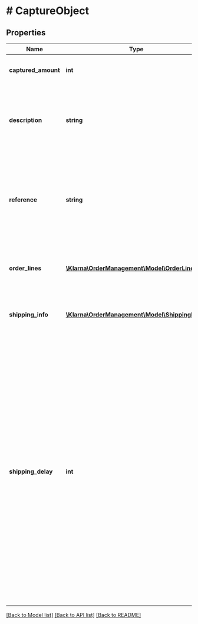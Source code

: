 # # CaptureObject

## Properties

Name | Type | Description | Notes
------------ | ------------- | ------------- | -------------
**captured_amount** | **int** | The captured amount in minor units. | 
**description** | **string** | Description of the capture shown to the customer. Maximum 255 characters. | [optional] 
**reference** | **string** | Internal reference to the capture. This will be included in the settlement files. Max length is 255 characters. | [optional] 
**order_lines** | [**\Klarna\OrderManagement\Model\OrderLine[]**](OrderLine.md) | Order lines for this capture. Maximum 1000 items. | [optional] 
**shipping_info** | [**\Klarna\OrderManagement\Model\ShippingInfo[]**](ShippingInfo.md) | Shipping information for this capture. Maximum 500 items. | [optional] 
**shipping_delay** | **int** | Delay before the order will be shipped. Use for improving the customer experience regarding payments. This field is currently not returned when reading the order. Minimum: 0. Please note: to be able to submit values larger than 0, this has to be enabled in your merchant account. Please contact Klarna for further information. | [optional] 

[[Back to Model list]](../../README.md#documentation-for-models) [[Back to API list]](../../README.md#documentation-for-api-endpoints) [[Back to README]](../../README.md)


